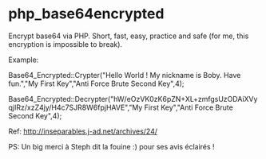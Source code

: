 # php_base64encrypted
Encrypt base64 via PHP. Short, fast, easy, practice and safe (for me, this encryption is impossible to break).

Example: 

 Base64_Encrypted::Crypter("Hello World ! My nickname is Boby. Have fun.","My First Key","Anti Force Brute Second Key",4);
 
 Base64_Encrypted::Decrypter("hW/eOzVK0zK6pZN+XL+zmfgsUzODAiXVyqjIRz/xzZ4jy/H4c7SJR8W6fpjHAVE","My First Key","Anti Force Brute Second Key",4);


Ref: http://inseparables.j-ad.net/archives/24/

PS: Un big merci à Steph dit la fouine :) pour ses avis éclairés !

